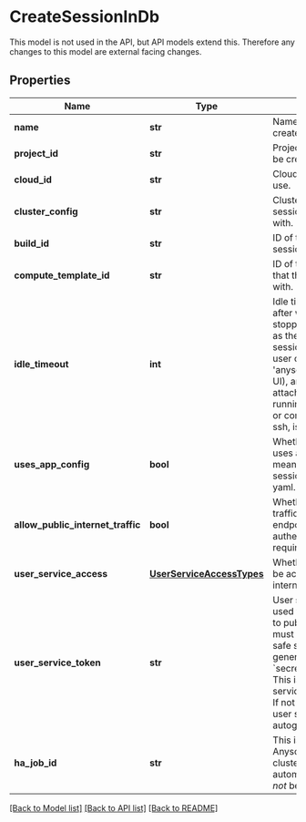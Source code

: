 # CreateSessionInDb

This model is not used in the API, but API models extend this. Therefore any changes to this model are external facing changes.
## Properties
Name | Type | Description | Notes
------------ | ------------- | ------------- | -------------
**name** | **str** | Name of the session to be created. | 
**project_id** | **str** | Project that the session will be created in. | 
**cloud_id** | **str** | Cloud that the session will use. | 
**cluster_config** | **str** | Cluster config that the session can later be started with. | 
**build_id** | **str** | ID of the Build that this session was started with. | [optional] 
**compute_template_id** | **str** | ID of the compute template that this session was started with. | [optional] 
**idle_timeout** | **int** | Idle timeout (in minutes), after which the session is stopped. Idle time is defined as the time during which a session is not running a user command (through &#39;anyscale exec&#39; or the Web UI), and does not have an attached driver. Time spent running Jupyter commands, or commands run through ssh, is still considered &#39;idle&#39;. | [optional] [default to 120]
**uses_app_config** | **bool** | Whether or not the session uses app config. If true, it means this is not a legacy session started with cluster yaml. | [optional] [default to False]
**allow_public_internet_traffic** | **bool** | Whether public internet traffic can access Serve endpoints or if an authentication token is required. | [optional] [default to False]
**user_service_access** | [**UserServiceAccessTypes**](UserServiceAccessTypes.md) | Whether user service can be accessed by public internet traffic. | [optional] 
**user_service_token** | **str** | User service token that is used to authenticate access to public user services. This must be a valid 32 byte URL safe string and can be generated by calling &#x60;secrets.token_urlsafe(32))&#x60;. This is ignored if the user service has private access. If not specified for a public user service, a token is autogenerated. | [optional] 
**ha_job_id** | **str** | This is used internally by Anyscale to associate clusters to a job. It is set automatically and should *not* be used directly. | [optional] 

[[Back to Model list]](../README.md#documentation-for-models) [[Back to API list]](../README.md#documentation-for-api-endpoints) [[Back to README]](../README.md)


